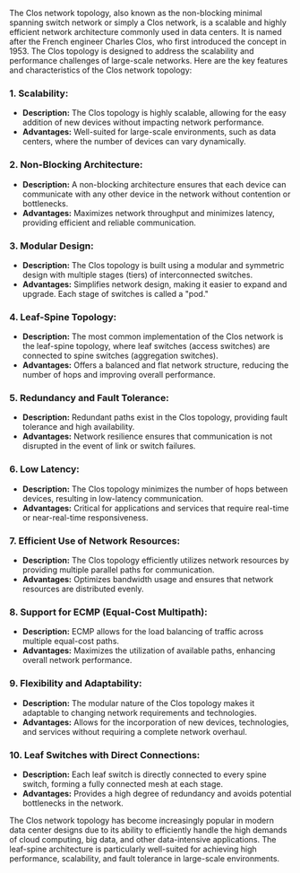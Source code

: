 The Clos network topology, also known as the non-blocking minimal spanning switch network or simply a Clos network, is a scalable and highly efficient network architecture commonly used in data centers. It is named after the French engineer Charles Clos, who first introduced the concept in 1953. The Clos topology is designed to address the scalability and performance challenges of large-scale networks. Here are the key features and characteristics of the Clos network topology:

### 1. **Scalability:**
   - **Description:** The Clos topology is highly scalable, allowing for the easy addition of new devices without impacting network performance.
   - **Advantages:** Well-suited for large-scale environments, such as data centers, where the number of devices can vary dynamically.

### 2. **Non-Blocking Architecture:**
   - **Description:** A non-blocking architecture ensures that each device can communicate with any other device in the network without contention or bottlenecks.
   - **Advantages:** Maximizes network throughput and minimizes latency, providing efficient and reliable communication.

### 3. **Modular Design:**
   - **Description:** The Clos topology is built using a modular and symmetric design with multiple stages (tiers) of interconnected switches.
   - **Advantages:** Simplifies network design, making it easier to expand and upgrade. Each stage of switches is called a "pod."

### 4. **Leaf-Spine Topology:**
   - **Description:** The most common implementation of the Clos network is the leaf-spine topology, where leaf switches (access switches) are connected to spine switches (aggregation switches).
   - **Advantages:** Offers a balanced and flat network structure, reducing the number of hops and improving overall performance.

### 5. **Redundancy and Fault Tolerance:**
   - **Description:** Redundant paths exist in the Clos topology, providing fault tolerance and high availability.
   - **Advantages:** Network resilience ensures that communication is not disrupted in the event of link or switch failures.

### 6. **Low Latency:**
   - **Description:** The Clos topology minimizes the number of hops between devices, resulting in low-latency communication.
   - **Advantages:** Critical for applications and services that require real-time or near-real-time responsiveness.

### 7. **Efficient Use of Network Resources:**
   - **Description:** The Clos topology efficiently utilizes network resources by providing multiple parallel paths for communication.
   - **Advantages:** Optimizes bandwidth usage and ensures that network resources are distributed evenly.

### 8. **Support for ECMP (Equal-Cost Multipath):**
   - **Description:** ECMP allows for the load balancing of traffic across multiple equal-cost paths.
   - **Advantages:** Maximizes the utilization of available paths, enhancing overall network performance.

### 9. **Flexibility and Adaptability:**
   - **Description:** The modular nature of the Clos topology makes it adaptable to changing network requirements and technologies.
   - **Advantages:** Allows for the incorporation of new devices, technologies, and services without requiring a complete network overhaul.

### 10. **Leaf Switches with Direct Connections:**
  - **Description:** Each leaf switch is directly connected to every spine switch, forming a fully connected mesh at each stage.
  - **Advantages:** Provides a high degree of redundancy and avoids potential bottlenecks in the network.

The Clos network topology has become increasingly popular in modern data center designs due to its ability to efficiently handle the high demands of cloud computing, big data, and other data-intensive applications. The leaf-spine architecture is particularly well-suited for achieving high performance, scalability, and fault tolerance in large-scale environments.
